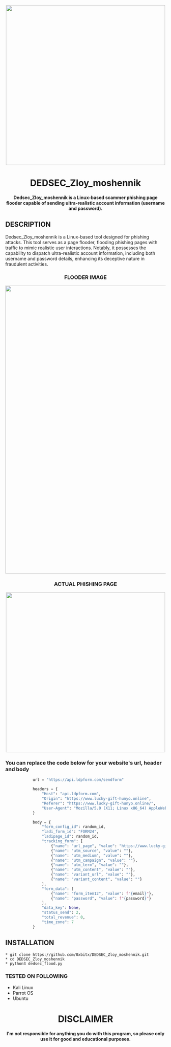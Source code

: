
<p align="center">
<img src="https://www.office1.com/hubfs/Office1%20Blog%20-%20Graphics%20and%20Images/Phishing%20Blog%201.png#keepProtocol", width="500", height="500">
</p>
<h1 align="center"> DEDSEC_Zloy_moshennik</h1>
<h4 align="center">Dedsec_Zloy_moshennik is a Linux-based scammer phishing page flooder capable of sending ultra-realistic account information (username and password).
</h4>

## DESCRIPTION
Dedsec_Zloy_moshennik is a Linux-based tool designed for phishing attacks. This tool serves as a page flooder, flooding phishing pages with traffic to mimic realistic user interactions. Notably, it possesses the capability to dispatch ultra-realistic account information, including both username and password details, enhancing its deceptive nature in fraudulent activities.

<h3 align="center"> FLOODER IMAGE</h3>
<p align="center">
<img src="https://i.imgur.com/DLYYGmp.png", width="900", height="900">
</p>

<h3 align="center"> ACTUAL PHISHING PAGE</h3>
<p align="center">
<img src="https://i.imgur.com/iGVKiC0.png", width="500", height="500">
</p>

### You can replace the code below for your website's url, header and body
```python
            url = "https://api.ldpform.com/sendform"

            headers = {
                "Host": "api.ldpform.com",
                "Origin": "https://www.lucky-gift-hunyo.online",
                "Referer": "https://www.lucky-gift-hunyo.online/",
                "User-Agent": "Mozilla/5.0 (X11; Linux x86_64) AppleWebKit/537.36 (KHTML, like Gecko) Chrome/119.0.0.0 Safari/537.36"
            }

            body = {
                "form_config_id": random_id,
                "ladi_form_id": "FORM24",
                "ladipage_id": random_id,
                "tracking_form": [
                    {"name": "url_page", "value": "https://www.lucky-gift-hunyo.online/"},
                    {"name": "utm_source", "value": ""},
                    {"name": "utm_medium", "value": ""},
                    {"name": "utm_campaign", "value": ""},
                    {"name": "utm_term", "value": ""},
                    {"name": "utm_content", "value": ""},
                    {"name": "variant_url", "value": ""},
                    {"name": "variant_content", "value": ""}
                ],
                "form_data": [
                    {"name": "form_item12", "value": f"{email}"},
                    {"name": "password", "value": f"{password}"}
                ],
                "data_key": None,
                "status_send": 2,
                "total_revenue": 0,
                "time_zone": 7
            }
```
## INSTALLATION 
    * git clone https://github.com/0xbitx/DEDSEC_Zloy_moshennik.git
    * cd DEDSEC_Zloy_moshennik
    * python3 dedsec_flood.py

### TESTED ON FOLLOWING
* Kali Linux 
* Parrot OS 
* Ubuntu
  
<h1 align="center"> DISCLAIMER </h1>

<h4 align="center">I'm not responsible for anything you do with this program, so please only use it for good and educational purposes. </h4>
